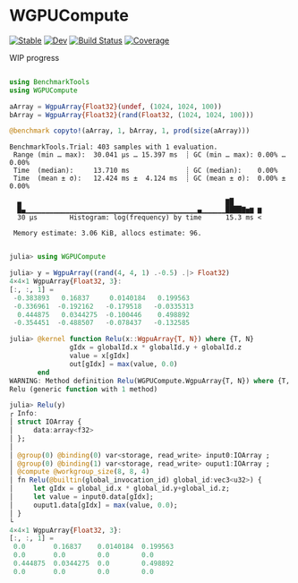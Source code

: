 # WGPUCompute

[![Stable](https://img.shields.io/badge/docs-stable-blue.svg)](https://arhik.github.io/WGPUCompute.jl/stable/)
[![Dev](https://img.shields.io/badge/docs-dev-blue.svg)](https://arhik.github.io/WGPUCompute.jl/dev/)
[![Build Status](https://github.com/arhik/WGPUCompute.jl/actions/workflows/CI.yml/badge.svg?branch=main)](https://github.com/arhik/WGPUCompute.jl/actions/workflows/CI.yml?query=branch%3Amain)
[![Coverage](https://codecov.io/gh/arhik/WGPUCompute.jl/branch/main/graph/badge.svg)](https://codecov.io/gh/arhik/WGPUCompute.jl)

WIP progress

```julia 

using BenchmarkTools 
using WGPUCompute

aArray = WgpuArray{Float32}(undef, (1024, 1024, 100)) 
bArray = WgpuArray{Float32}(rand(Float32, (1024, 1024, 100)))

@benchmark copyto!(aArray, 1, bArray, 1, prod(size(aArray)))

```
```
BenchmarkTools.Trial: 403 samples with 1 evaluation.
 Range (min … max):  30.041 μs … 15.397 ms  ┊ GC (min … max): 0.00% … 0.00%
 Time  (median):     13.710 ms              ┊ GC (median):    0.00%
 Time  (mean ± σ):   12.424 ms ±  4.124 ms  ┊ GC (mean ± σ):  0.00% ± 0.00%

  ▄                                                   ▇█
  █▄▁▁▁▁▁▁▁▁▁▁▁▁▁▁▁▁▁▁▁▁▁▁▁▁▁▁▁▁▁▁▁▁▁▁▁▁▁▁▁▁▁▁▁▄▁▁▁▁▁▁████▇▅▆ ▆
  30 μs        Histogram: log(frequency) by time      15.3 ms <

 Memory estimate: 3.06 KiB, allocs estimate: 96.
 ```


```julia

julia> using WGPUCompute

julia> y = WgpuArray((rand(4, 4, 1) .-0.5) .|> Float32)
4×4×1 WgpuArray{Float32, 3}:
[:, :, 1] =
 -0.383893   0.16837     0.0140184   0.199563
 -0.336961  -0.192162   -0.179518   -0.0335313
  0.444875   0.0344275  -0.100446    0.498892
 -0.354451  -0.488507   -0.078437   -0.132585

julia> @kernel function Relu(x::WgpuArray{T, N}) where {T, N}
               gIdx = globalId.x * globalId.y + globalId.z
               value = x[gIdx]
               out[gIdx] = max(value, 0.0)
       end
WARNING: Method definition Relu(WGPUCompute.WgpuArray{T, N}) where {T, N} in module Main at REPL[26]:1 overwritten on the same line.
Relu (generic function with 1 method)

julia> Relu(y)
┌ Info:
│ struct IOArray {
│     data:array<f32>
│ };
│
│ @group(0) @binding(0) var<storage, read_write> input0:IOArray ;
│ @group(0) @binding(1) var<storage, read_write> ouput1:IOArray ;
│ @compute @workgroup_size(8, 8, 4)
│ fn Relu(@builtin(global_invocation_id) global_id:vec3<u32>) {
│     let gIdx = global_id.x * global_id.y+global_id.z;
│     let value = input0.data[gIdx];
│     ouput1.data[gIdx] = max(value, 0.0);
│ }
└
4×4×1 WgpuArray{Float32, 3}:
[:, :, 1] =
 0.0       0.16837    0.0140184  0.199563
 0.0       0.0        0.0        0.0
 0.444875  0.0344275  0.0        0.498892
 0.0       0.0        0.0        0.0

```
